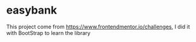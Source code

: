 # easybank

This project come from https://www.frontendmentor.io/challenges, I did it with BootStrap to learn the library